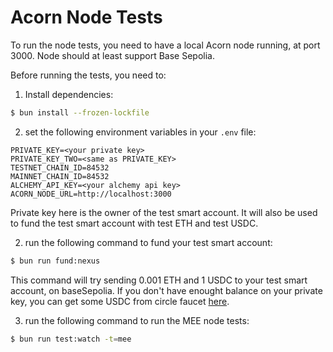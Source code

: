 # Acorn Node Tests

To run the node tests, you need to have a local Acorn node running, at port 3000. Node should at least support Base Sepolia.

Before running the tests, you need to:

1. Install dependencies:

```bash
$ bun install --frozen-lockfile
```

2. set the following environment variables in your `.env` file:

```
PRIVATE_KEY=<your private key>
PRIVATE_KEY_TWO=<same as PRIVATE_KEY>
TESTNET_CHAIN_ID=84532
MAINNET_CHAIN_ID=84532
ALCHEMY_API_KEY=<your alchemy api key>
ACORN_NODE_URL=http://localhost:3000
```
Private key here is the owner of the test smart account. It will also be used to fund the test smart account with test ETH and test USDC.

2. run the following command to fund your test smart account:

```bash
$ bun run fund:nexus
```
This command will try sending 0.001 ETH and 1 USDC to your test smart account, on baseSepolia. If you don't have enought balance on your private key, you can get some USDC from circle faucet [here](https://faucet.circle.com/).

3. run the following command to run the MEE node tests:

```bash
$ bun run test:watch -t=mee
```
